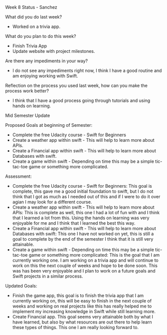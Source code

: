 Week 8 Status - Sanchez

What did you do last week?

* Worked on a trivia app.

What do you plan to do this week?

* Finish Trivia App
* Update website with project milestones.

Are there any impediments in your way?

* I do not see any impediments right now, I think I have a good routine and am enjoying working with Swift. 

Reflection on the process you used last week, how can you make the process work better?

* I think that I have a good process going through tutorials and using hands on learning.


Mid Semester Update

Proposed Goals at beginning of Semester: 

* Complete the free Udacity course - Swift for Beginners
* Create a weather app within swift - This will help to learn more about APIs.
* Create a Financial app within swift - This will help to learn more about Databases with swift. 
* Create a game within swift - Depending on time this may be a simple tic-tac-toe game or something more complicated.

Assessment: 

* Complete the free Udacity course - Swift for Beginners: This goal is complete, this gave me a good initial foundation to swift, but I do not think that I got as much as I needed out of this and if I were to do it over agian I may look for a different course. 
* Create a weather app within swift - This will help to learn more about APIs: This is complete as well, this one I had a lot of fun with and I think that I learned a lot from this. Using the hands on learning was very enjoyable for me and I think that I learned the best this way. 
* Create a Financial app within swift - This will help to learn more about Databases with swift: This one I have not worked on yet, this is still a goal to complete by the end of the semester I think that it is still very attainable. 
* Create a game within swift - Depending on time this may be a simple tic-tac-toe game or something more complicated: This is the goal that I am currently working one. I am working on a trivia app and will continue to work on this the next couple of weeks and hope to be done soon. This was has been very enjoyable and I plan to work on a future goals and Swift projects in a similar process.

Updated Goals: 

* Finish the game app, this goal is to finish the trivia app that I am currently working on, this will be easy to finish in the next couple of weeks and working on real projects like this has really helped me to implement my increasing knowledge in Swift while still learning more.
* Create Financial app. This goal seems very attainable both by what I have learned, but also by what resources are out there to help learn these types of things. This one I am really looking forward to. 
